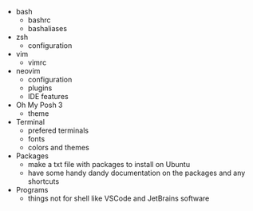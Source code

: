- bash
	- bashrc
	- bashaliases
- zsh
	- configuration
- vim
	- vimrc
- neovim
	- configuration
	- plugins
	- IDE features
- Oh My Posh 3
	- theme
- Terminal
	- prefered terminals
	- fonts
	- colors and themes
- Packages
	- make a txt file with packages to install on Ubuntu
	- have some handy dandy documentation on the packages and any shortcuts
- Programs
	- things not for shell like VSCode and JetBrains software
